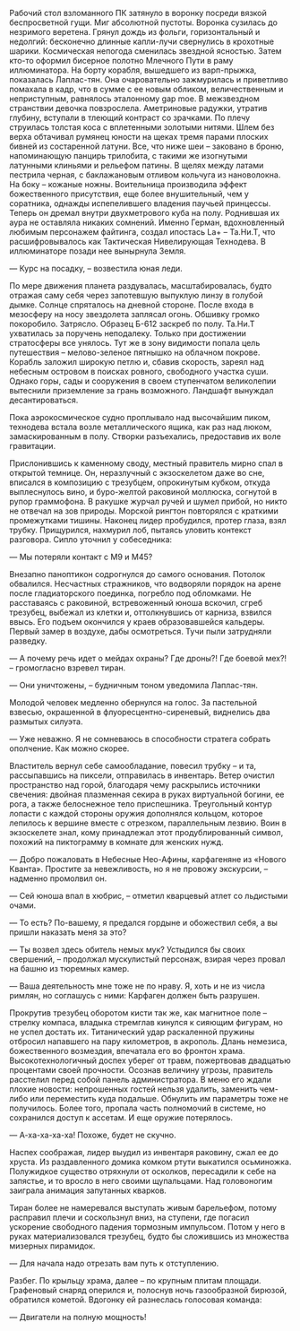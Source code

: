 Рабочий стол взломанного ПК затянуло в воронку посреди вязкой беспросветной гущи. Миг абсолютной пустоты. Воронка сузилась до незримого веретена. Грянул дождь из фольги, горизонтальный и недолгий: бесконечно длинные капли-лучи свернулись в крохотные шарики. Космическая непогода сменилась звездной ясностью. Затем кто-то оформил бисерное полотно Млечного Пути в раму иллюминатора. На борту корабля, вышедшего из варп-прыжка, показалась Лаплас-тян. Она очаровательно зажмурилась и приветливо помахала в кадр, что в сумме с ее новым обликом, величественным и неприступным, равнялось эталонному gap moe. В межзвездном странствии девочка повзрослела. Аметриновые радужки, утратив глубину, вступали в тлеющий контраст со зрачками. По плечу струилась толстая коса с вплетенными золотыми нитями. Шлем без верха обтачивал румянец юности на щеках тремя парами плоских бивней из состаренной латуни. Все, что ниже шеи – заковано в броню, напоминающую панцирь трилобита, с такими же изогнутыми латунными клиньями и рельефом патины. В щелях между латами пестрила черная, с баклажановым отливом кольчуга из нановолокна. На боку – кожаные ножны. Воительница производила эффект божественного присутствия, еще более внушительный, чем у соратника, однажды испепелившего владения паучьей принцессы. Теперь он дремал внутри двухметрового куба на полу. Роднившая их аура не оставляла никаких сомнений. Именно Герман, вдохновленный любимым персонажем файтинга, создал ипостась La+ – Та.Ни.Т, что расшифровывалось как Тактическая Нивелирующая Технодева.
В иллюминаторе позади нее вынырнула Земля. 

— Курс на посадку, – возвестила юная леди.

По мере движения планета раздувалась, масштабировалась, будто отражая саму себя через запотевшую выпуклую линзу в голубой дымке. Солнце спряталось на дневной стороне. После входа в мезосферу на носу звездолета заплясал огонь. Обшивку громко покоробило. Затрясло. Образец Б-612 заскреб по полу. Та.Ни.Т ухватилась за поручень неподалеку.
Только при достижении стратосферы все унялось. Тут же в зону видимости попала цель путешествия – мелово-зеленое пятнышко на облачном покрове. Корабль заложил широкую петлю и, сбавив скорость, зареял над небесным островом в поисках ровного, свободного участка суши. Однако горы, сады и сооружения в своем ступенчатом великолепии вытеснили приземление за грань возможного. Ландшафт вынуждал десантироваться.

Пока аэрокосмическое судно проплывало над высочайшим пиком, технодева встала возле металлического ящика, как раз над люком, замаскированным в полу. Створки разъехались, предоставив их воле гравитации.

Прислонившись к каменному своду, местный правитель мирно спал в открытой темнице. Он, неразлучный с экзоскелетом даже во сне, вписался в композицию с трезубцем, опрокинутым кубком, откуда выплеснулось вино, и буро-желтой раковиной моллюска, согнутой в рупор граммофона. В ракушке журчал ручей и шумел прибой, но никто не отвечал на зов природы. Морской рингтон повторялся с краткими промежутками тишины. Наконец лидер пробудился, протер глаза, взял трубку. Прищурился, нахмурил лоб, пытаясь уловить контекст разговора. Сипло уточнил у собеседника:

— Мы потеряли контакт с М9 и М45?

Внезапно паноптикон содрогнулся до самого основания. Потолок обвалился. Несчастных стражников, что водворяли порядок на арене после гладиаторского поединка, погребло под обломками. Не расставаясь с раковиной, встревоженный юноша вскочил, сгреб трезубец, выбежал из клетки и, оттолкнувшись от карниза, взвился ввысь. Его подъем окончился у краев образовавшейся кальдеры. Первый замер в воздухе, дабы осмотреться. Тучи пыли затрудняли разведку.

— А почему речь идет о мейдах охраны? Где дроны?! Где боевой мех?! – громогласно взревел тиран.

— Они уничтожены, – будничным тоном уведомила Лаплас-тян.

Молодой человек медленно обернулся на голос. За пастельной взвесью, окрашенной в флуоресцентно-сиреневый, виднелись два размытых силуэта.

— Уже неважно. Я не сомневаюсь в способности стратега собрать ополчение. Как можно скорее.

Властитель вернул себе самообладание, повесил трубку – и та, рассыпавшись на пиксели, отправилась в инвентарь. Ветер очистил пространство над горой, благодаря чему раскрылись источники свечения: двойная плазменная секира в руках виртуальной богини, ее рога, а также белоснежное тело приспешника. Треугольный контур лопасти с каждой стороны оружия дополнялся кольцом, которое лепилось к вершине вместе с отрезком, параллельным лезвию. Воин в экзоскелете знал, кому принадлежал этот продублированный символ, похожий на пиктограмму в комнате для женских нужд.

— Добро пожаловать в Небесные Нео-Афины, карфагеняне из «Нового Кванта». Простите за невежливость, но я не провожу экскурсии, – надменно промолвил он.

— Сей юноша впал в хюбрис, – отметил кварцевый атлет со льдистыми очами.

— То есть? По-вашему, я предался гордыне и обожествил себя, а вы пришли наказать меня за это?

— Ты возвел здесь обитель немых мук? Устыдился бы своих свершений, – продолжал мускулистый персонаж, взирая через провал на башню из тюремных камер.

— Ваша деятельность мне тоже не по нраву. Я, хоть и не из числа римлян, но соглашусь с ними: Карфаген должен быть разрушен.

Прокрутив трезубец оборотом кисти так же, как магнитное поле – стрелку компаса, владыка стремглав кинулся к сияющим фигурам, но не успел достать их. Титанический удар раскаленной пружины отбросил напавшего на пару километров, в акрополь. Длань немезиса, божественного возмездия, впечатала его во фронтон храма. Высокотехнологичный доспех уберег от травм, пожертвовав двадцатью процентами своей прочности. Осознав величину угрозы, правитель расстелил перед собой панель администратора. В меню его ждали плохие новости: непрошенных гостей нельзя удалить, заменить чем-либо или переместить куда подальше. Обнулить им параметры тоже не получилось. Более того, пропала часть полномочий в системе, но сохранился доступ к ассетам. И еще оружие потерялось.

— А-ха-ха-ха-ха! Похоже, будет не скучно.

Наспех соображая, лидер выудил из инвентаря раковину, сжал ее до хруста. Из раздавленного домика комком ртути выкатился осьминожка. Полужидкое существо отряхнули от осколков, пересадили к себе на запястье, и то вросло в него своими щупальцами. Над головоногим заиграла анимация запутанных кварков.

Тиран более не намеревался выступать живым барельефом, потому расправил плечи и соскользнул вниз, на ступени, где погасил ускорение свободного падения тормозным импульсом. Потом у него в руках материализовался трезубец, будто бы сложившись из множества мизерных пирамидок.

— Для начала надо отрезать вам путь к отступлению.

Разбег. По крыльцу храма, далее – по крупным плитам площади. Графеновый снаряд оперился и, полоснув ночь газообразной бирюзой, обратился кометой. Вдогонку ей разнеслась голосовая команда:

— Двигатели на полную мощность!

